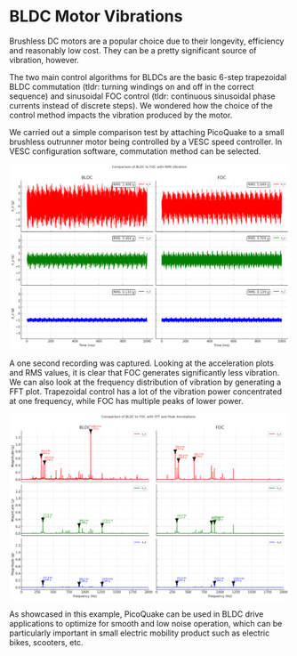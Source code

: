 # BLDC Motor Vibrations

Brushless DC motors are a popular choice due to their longevity, efficiency and reasonably low cost. They can be a pretty significant source of vibration, however. 

The two main control algorithms for BLDCs are the basic 6-step trapezoidal BLDC commutation (tldr: turning windings on and off in the correct sequence) and sinusoidal FOC control (tldr: continuous sinusoidal phase currents instead of discrete steps). We wondered how the choice of the control method impacts the vibration produced by the motor.

We carried out a simple comparison test by attaching PicoQuake to a small brushless outrunner motor being controlled by a VESC speed controller. In VESC configuration software, commutation method can be selected.

![bldc_vs_foc.png](assets/bldc_vs_foc.png)

A one second recording was captured. Looking at the acceleration plots and RMS values, it is clear that FOC generates significantly less vibration. We can also look at the frequency distribution of vibration by generating a FFT plot. Trapezoidal control has a lot of the vibration power concentrated at one frequency, while FOC has multiple peaks of lower power.

![bldc_vs_foc_fft.png](assets/bldc_vs_foc_fft.png)

As showcased in this example, PicoQuake can be used in BLDC drive applications to optimize for smooth and low noise operation, which can be particularly important in small electric mobility product such as electric bikes, scooters, etc.
